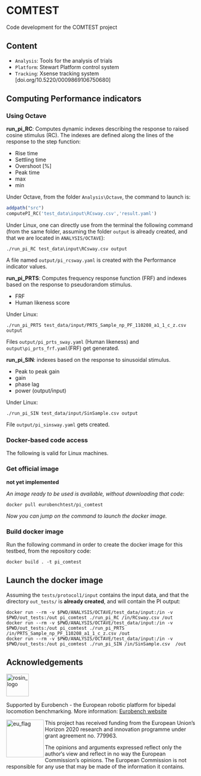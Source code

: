 # COMTEST

Code development for the COMTEST project

## Content

* `Analysis`: Tools for the analysis of trials
* `Platform`: Stewart Platform control system
* `Tracking`: Xsense tracking system [doi.org/10.5220/0009869106750680]

## Computing Performance indicators

### Using Octave

**run_pi_RC**: Computes dynamic indexes describing the response to raised cosine stimulus (RC). The indexes are defined along the lines of the response to the step function:

- Rise time
- Settling time
- Overshoot [%]
- Peak time
- max
- min

Under Octave, from the folder `Analysis\Octave`, the command to launch is:

```octave
addpath("src")
computePI_RC('test_data\input\RCsway.csv','result.yaml')
```

Under Linux, one can directly use from the terminal the following command (from the same folder, assuming the folder `output` is already created, and that we are located in `ANALYSIS/OCTAVE`):

```term
./run_pi_RC test_data\input\RCsway.csv output
```

A file named `output/pi_rcsway.yaml` is created with the Performance indicator values.

**run_pi_PRTS**: Computes frequency response function (FRF) and indexes based on the response to pseudorandom stimulus.

- FRF
- Human likeness score

Under Linux:

```term
./run_pi_PRTS test_data/input/PRTS_Sample_np_PF_110208_a1_1_c_z.csv output
```

Files `output/pi_prts_sway.yaml` (Human likeness) and `output\pi_prts_frf.yaml`(FRF) get generated.

**run_pi_SIN**:  indexes based on the response to sinusoidal stimulus.

- Peak to peak gain
- gain
- phase lag
- power (output/input)

Under Linux:

```term
./run_pi_SIN test_data/input/SinSample.csv output
```

File `output/pi_sinsway.yaml` gets created.

### Docker-based code access

The following is valid for Linux machines.

### Get official image

__not yet implemented__

_An image ready to be used is available, without downloading that code:_


```console
docker pull eurobenchtest/pi_comtest
```

_Now you can jump on the command to launch the docker image._

### Build docker image

Run the following command in order to create the docker image for this testbed, from the repository code:

```console
docker build . -t pi_comtest
```

## Launch the docker image

Assuming the `tests/protocol1/input` contains the input data, and that the directory `out_tests/` is **already created**, and will contain the PI output:

```shell
docker run --rm -v $PWD/ANALYSIS/OCTAVE/test_data/input:/in -v $PWD/out_tests:/out pi_comtest ./run_pi_RC /in/RCsway.csv /out
docker run --rm -v $PWD/ANALYSIS/OCTAVE/test_data/input:/in -v $PWD/out_tests:/out pi_comtest ./run_pi_PRTS /in/PRTS_Sample_np_PF_110208_a1_1_c_z.csv /out
docker run --rm -v $PWD/ANALYSIS/OCTAVE/test_data/input:/in -v $PWD/out_tests:/out pi_comtest ./run_pi_SIN /in/SinSample.csv  /out
```

## Acknowledgements

<a href="http://eurobench2020.eu">
  <img src="http://eurobench2020.eu/wp-content/uploads/2018/06/cropped-logoweb.png"
       alt="rosin_logo" height="60" >
</a>

Supported by Eurobench - the European robotic platform for bipedal locomotion benchmarking.
More information: [Eurobench website][eurobench_website]

<img src="http://eurobench2020.eu/wp-content/uploads/2018/02/euflag.png"
     alt="eu_flag" width="100" align="left" >

This project has received funding from the European Union’s Horizon 2020
research and innovation programme under grant agreement no. 779963.

The opinions and arguments expressed reflect only the author‘s view and
reflect in no way the European Commission‘s opinions.
The European Commission is not responsible for any use that may be made
of the information it contains.

[eurobench_logo]: http://eurobench2020.eu/wp-content/uploads/2018/06/cropped-logoweb.png
[eurobench_website]: http://eurobench2020.eu "Go to website"
